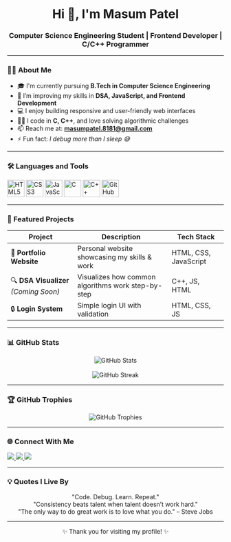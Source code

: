 <h1 align="center">Hi 👋, I'm Masum Patel</h1>
<h3 align="center">Computer Science Engineering Student | Frontend Developer | C/C++ Programmer</h3>

---

### 🙋‍♂️ About Me

- 🎓 I'm currently pursuing **B.Tech in Computer Science Engineering**
- 🧠 I’m improving my skills in **DSA, JavaScript, and Frontend Development**
- 💻 I enjoy building responsive and user-friendly web interfaces
- 👨‍💻 I code in **C, C++**, and love solving algorithmic challenges
- 📫 Reach me at: **masumpatel.8181@gmail.com**
- ⚡ Fun fact: _I debug more than I sleep 😅_

---

### 🛠️ Languages and Tools

<p align="left">
  <img src="https://cdn.jsdelivr.net/gh/devicons/devicon/icons/html5/html5-original.svg" width="40" height="40" alt="HTML5"/>
  <img src="https://cdn.jsdelivr.net/gh/devicons/devicon/icons/css3/css3-original.svg" width="40" height="40" alt="CSS3"/>
  <img src="https://cdn.jsdelivr.net/gh/devicons/devicon/icons/javascript/javascript-original.svg" width="40" height="40" alt="JavaScript"/>
  <img src="https://cdn.jsdelivr.net/gh/devicons/devicon/icons/c/c-original.svg" width="40" height="40" alt="C"/>
  <img src="https://cdn.jsdelivr.net/gh/devicons/devicon/icons/cplusplus/cplusplus-original.svg" width="40" height="40" alt="C++"/>
  <img src="https://cdn.jsdelivr.net/gh/devicons/devicon/icons/github/github-original.svg" width="40" height="40" alt="GitHub"/>
</p>

---

### 📂 Featured Projects

| Project | Description | Tech Stack |
|--------|-------------|------------|
| 💼 **Portfolio Website** | Personal website showcasing my skills & work | HTML, CSS, JavaScript |
| 🔍 **DSA Visualizer** *(Coming Soon)* | Visualizes how common algorithms work step-by-step | C++, JS, HTML |
| 🔒 **Login System** | Simple login UI with validation | HTML, CSS, JS |

---

### 📊 GitHub Stats

<p align="center">
  <img src="https://github-readme-stats.vercel.app/api?username=masumpatel&show_icons=true&theme=tokyonight" alt="GitHub Stats" />
  <br/><br/>
  <img src="https://streak-stats.demolab.com/?user=masumpatel&theme=tokyonight" alt="GitHub Streak" />
</p>

---

### 🏆 GitHub Trophies

<p align="center">
  <img src="https://github-profile-trophy.vercel.app/?username=masumpatel&theme=radical&no-frame=true&no-bg=true&margin-w=10" alt="GitHub Trophies" />
</p>

---

### 🌐 Connect With Me

<p align="left">
  <a href="https://linkedin.com/in/your-linkedin" target="_blank">
    <img src="https://img.shields.io/badge/LinkedIn-blue?logo=linkedin&style=for-the-badge" />
  </a>
  <a href="https://github.com/masumpatel" target="_blank">
    <img src="https://img.shields.io/badge/GitHub-black?logo=github&style=for-the-badge" />
  </a>
  <a href="mailto:masumpatel@example.com">
    <img src="https://img.shields.io/badge/Gmail-red?logo=gmail&style=for-the-badge" />
  </a>
</p>

---

### 💡 Quotes I Live By

<p align="center">
  "Code. Debug. Learn. Repeat." <br/>
  "Consistency beats talent when talent doesn’t work hard." <br/>
  "The only way to do great work is to love what you do." – Steve Jobs
</p>

---

<p align="center">✨ Thank you for visiting my profile! ✨</p>
